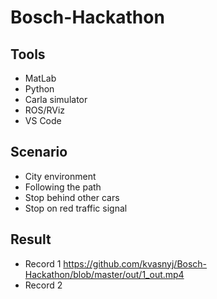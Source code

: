 # Bosch-Hackathon

## Tools
- MatLab
- Python
- Carla simulator
- ROS/RViz
- VS Code

## Scenario
- City environment 
- Following the path
- Stop behind other cars
- Stop on red traffic signal

## Result 
- Record 1 https://github.com/kvasnyj/Bosch-Hackathon/blob/master/out/1_out.mp4
- Record 2
